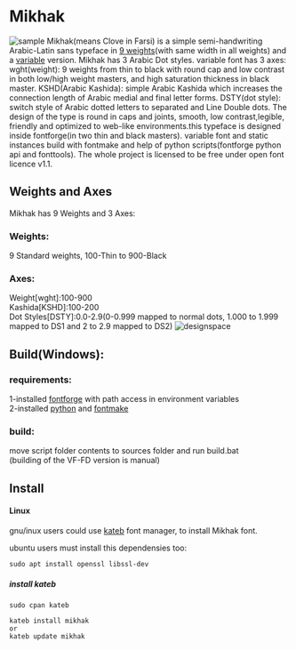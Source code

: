 # Mikhak
![sample](https://user-images.githubusercontent.com/25493297/165905841-1831a67b-7299-41a0-88d1-6352bd454d4a.png)
Mikhak(means Clove in Farsi) is a simple semi-handwriting Arabic-Latin sans typeface in <a href="https://aminabedi68.github.io/Mikhak/">9 weights</a>(with same width in all weights) and a <a href="https://aminabedi68.github.io/Mikhak/VF.html">variable</a> version. Mikhak has 3 Arabic Dot styles. variable font has 3 axes: wght(weight): 9 weights from thin to black with round cap and low contrast in both low/high weight masters, and high saturation thickness in black master. KSHD(Arabic Kashida): simple Arabic Kashida which increases the connection length of Arabic medial and final letter forms. DSTY(dot style): switch style of Arabic dotted letters to separated and Line Double dots. The design of the type is round in caps and joints, smooth, low contrast,legible, friendly and optimized to web-like environments.this typeface is designed inside fontforge(in two thin and black masters). variable font and static instances build with fontmake and help of python scripts(fontforge python api and fonttools). The whole project is licensed to be free under open font licence v1.1.
## Weights and Axes
Mikhak has 9 Weights and 3 Axes:
<br>
### Weights:
9 Standard weights, 100-Thin to 900-Black
<br>
### Axes:
Weight[wght]:100-900
<br>Kashida[KSHD]:100-200
<br>Dot Styles[DSTY]:0.0-2.9(0-0.999 mapped to normal dots, 1.000 to 1.999 mapped to DS1 and 2 to 2.9 mapped to DS2)
![designspace](https://user-images.githubusercontent.com/25493297/166118285-cd8ff921-5b9e-42d8-9e36-b389f1ef4265.png)

## Build(Windows):
### requirements:
1-installed <a href="https://github.com/fontforge/fontforge">fontforge</a> with path access in environment variables
<br>2-installed <a href="https://www.python.org/">python</a> and <a href="https://github.com/googlefonts/fontmake">fontmake</a>
### build:
move script folder contents to sources folder and run build.bat
<br>(building of the VF-FD version is manual)
## Install

#### Linux
gnu/inux users could use [kateb](https://github.com/kiamazi/kateb) font manager, to install Mikhak font.

ubuntu users must install this dependensies too:
```
sudo apt install openssl libssl-dev
````

##### install kateb
```
sudo cpan kateb

kateb install mikhak
or
kateb update mikhak
```
<br>
<br>
